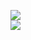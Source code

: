 [![](https://img.shields.io/badge/Made%20With-Github%20Spray-lightgrey.svg?style=for-the-badge&logo=github)](https://github.com/Annihil/github-spray#8548)  
[![](https://i.imgur.com/2DrTn0Z.gif)](https://github.com/Annihil/github-spray)
